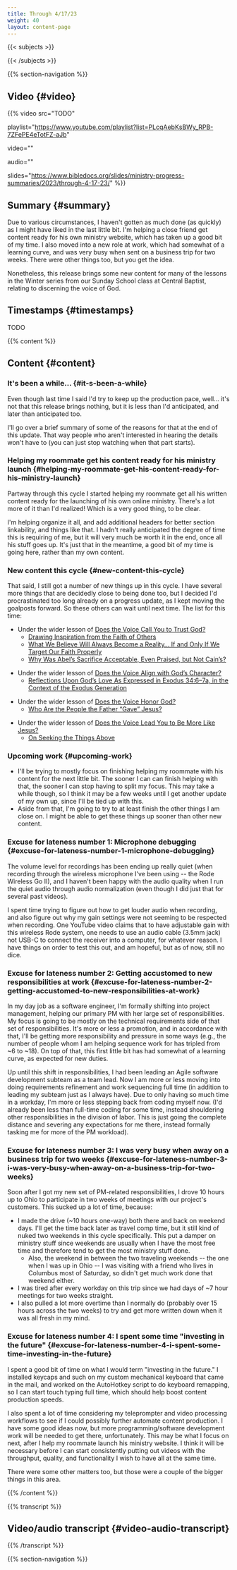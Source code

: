```yaml
---
title: Through 4/17/23
weight: 40
layout: content-page
---
```


{{< subjects >}}

{{< /subjects >}}

{{% section-navigation %}}

## Video {#video}

{{% video
src="TODO"

playlist="https://www.youtube.com/playlist?list=PLcqAebKsBWy_RPB-7ZFePE4eTotFZ-aJb"

video=""

audio=""

slides="https://www.bibledocs.org/slides/ministry-progress-summaries/2023/through-4-17-23/"
%}}

## Summary {#summary}

Due to various circumstances, I haven't gotten as much done (as quickly) as I might have liked in the last little bit. I'm helping a close friend get content ready for his own ministry website, which has taken up a good bit of my time. I also moved into a new role at work, which had somewhat of a learning curve, and was very busy when sent on a business trip for two weeks. There were other things too, but you get the idea.

Nonetheless, this release brings some new content for many of the lessons in the Winter series from our Sunday School class at Central Baptist, relating to discerning the voice of God.

## Timestamps {#timestamps}

TODO

{{% content %}}

## Content {#content}

<!-- --- -->

### It's been a while... {#it-s-been-a-while}

Even though last time I said I'd try to keep up the production pace, well... it's not that this release brings nothing, but it is less than I'd anticipated, and later than anticipated too.

I'll go over a brief summary of some of the reasons for that at the end of this update. That way people who aren't interested in hearing the details won't have to (you can just stop watching when that part starts).

<!-- --- -->

### Helping my roommate get his content ready for his ministry launch {#helping-my-roommate-get-his-content-ready-for-his-ministry-launch}

Partway through this cycle I started helping my roommate get all his written content ready for the launching of his own online ministry. There's a lot more of it than I'd realized! Which is a very good thing, to be clear.

I'm helping organize it all, and add additional headers for better section linkability, and things like that. I hadn't really anticipated the degree of time this is requiring of me, but it will very much be worth it in the end, once all his stuff goes up. It's just that in the meantime, a good bit of my time is going here, rather than my own content.

<!-- --- -->

### New content this cycle {#new-content-this-cycle}

That said, I still got a number of new things up in this cycle. I have several more things that are decidedly close to being done too, but I decided I'd procrastinated too long already on a progress update, as I kept moving the goalposts forward. So these others can wait until next time. The list for this time:

<!-- --- -->

- Under the wider lesson of [Does the Voice Call You to Trust God?](/longer-topical-studies/central-baptist-winter-2022-2023-how-to-discern-the-voice-of-god/does-the-voice-call-you-to-trust-god)
  - [Drawing Inspiration from the Faith of Others](/longer-topical-studies/central-baptist-winter-2022-2023-how-to-discern-the-voice-of-god/does-the-voice-call-you-to-trust-god/drawing-inspiration-from-the-faith-of-others)
  - [What We Believe Will Always Become a Reality… If and Only If We Target Our Faith Properly](/longer-topical-studies/central-baptist-winter-2022-2023-how-to-discern-the-voice-of-god/does-the-voice-call-you-to-trust-god/what-we-believe-will-always-become-a-reality-if-and-only-if-we-targe)
  - [Why Was Abel’s Sacrifice Acceptable, Even Praised, but Not Cain’s?](/longer-topical-studies/central-baptist-winter-2022-2023-how-to-discern-the-voice-of-god/does-the-voice-call-you-to-trust-god/why-was-abels-sacrifice-acceptable-even-praised-but-not-cains)

<!-- --- -->

- Under the wider lesson of [Does the Voice Align with God’s Character?](/longer-topical-studies/central-baptist-winter-2022-2023-how-to-discern-the-voice-of-god/does-the-voice-align-with-gods-character)
  - [Reflections Upon God’s Love As Expressed in Exodus 34:6–7a, in the Context of the Exodus Generation](/longer-topical-studies/central-baptist-winter-2022-2023-how-to-discern-the-voice-of-god/does-the-voice-align-with-gods-character/reflections-upon-gods-love-as-expressed-in-exodus-34-6-7a-in-the-context-of-the-exodus-generation)

<!-- --- -->

- Under the wider lesson of [Does the Voice Honor God?](/longer-topical-studies/central-baptist-winter-2022-2023-how-to-discern-the-voice-of-god/does-the-voice-honor-god)
  - [Who Are the People the Father “Gave” Jesus?](/longer-topical-studies/central-baptist-winter-2022-2023-how-to-discern-the-voice-of-god/does-the-voice-honor-god/who-are-the-people-the-father-gave-jesus)

<!-- --- -->

- Under the wider lesson of [Does the Voice Lead You to Be More Like Jesus?](/longer-topical-studies/central-baptist-winter-2022-2023-how-to-discern-the-voice-of-god/does-the-voice-lead-you-to-be-more-like-jesus)
  - [On Seeking the Things Above](/longer-topical-studies/central-baptist-winter-2022-2023-how-to-discern-the-voice-of-god/does-the-voice-lead-you-to-be-more-like-jesus/on-seeking-the-things-above)

<!-- --- -->

### Upcoming work {#upcoming-work}

- I'll be trying to mostly focus on finishing helping my roommate with his content for the next little bit. The sooner I can can finish helping with that, the sooner I can stop having to split my focus. This may take a while though, so I think it may be a few weeks until I get another update of my own up, since I'll be tied up with this.
- Aside from that, I'm going to try to at least finish the other things I am close on. I might be able to get these things up sooner than other new content.

<!-- --- -->

### Excuse for lateness number 1: Microphone debugging {#excuse-for-lateness-number-1-microphone-debugging}

The volume level for recordings has been ending up really quiet (when recording through the wireless microphone I've been using -- the Rode Wireless Go II), and I haven't been happy with the audio quality when I run the quiet audio through audio normalization (even though I did just that for several past videos).

I spent time trying to figure out how to get louder audio when recording, and also figure out why my gain settings were not seeming to be respected when recording. One YouTube video claims that to have adjustable gain with this wireless Rode system, one needs to use an audio cable (3.5mm jack) not USB-C to connect the receiver into a computer, for whatever reason. I have things on order to test this out, and am hopeful, but as of now, still no dice.

<!-- --- -->

### Excuse for lateness number 2: Getting accustomed to new responsibilities at work {#excuse-for-lateness-number-2-getting-accustomed-to-new-responsibilities-at-work}

In my day job as a software engineer, I'm formally shifting into project management, helping our primary PM with her large set of responsibilities. My focus is going to be mostly on the technical requirements side of that set of responsibilities. It's more or less a promotion, and in accordance with that, I'll be getting more responsibility and pressure in some ways (e.g., the number of people whom I am helping sequence work for has tripled from ~6 to ~18). On top of that, this first little bit has had somewhat of a learning curve, as expected for new duties.

Up until this shift in responsibilities, I had been leading an Agile software development subteam as a team lead. Now I am more or less moving into doing requirements refinement and work sequencing full time (in addition to leading my subteam just as I always have). Due to only having so much time in a workday, I'm more or less stepping back from coding myself now. (I'd already been less than full-time coding for some time, instead shouldering other responsibilities in the division of labor. This is just going the complete distance and severing any expectations for me there, instead formally tasking me for more of the PM workload).

<!-- --- -->

### Excuse for lateness number 3: I was very busy when away on a business trip for two weeks {#excuse-for-lateness-number-3-i-was-very-busy-when-away-on-a-business-trip-for-two-weeks}

Soon after I got my new set of PM-related responsibilities, I drove 10 hours up to Ohio to participate in two weeks of meetings with our project's customers. This sucked up a lot of time, because:

- I made the drive (~10 hours one-way) both there and back on weekend days. I'll get the time back later as travel comp time, but it still kind of nuked two weekends in this cycle specifically. This put a damper on ministry stuff since weekends are usually when I have the most free time and therefore tend to get the most ministry stuff done.
  - Also, the weekend in between the two traveling weekends -- the one when I was up in Ohio -- I was visiting with a friend who lives in Columbus most of Saturday, so didn't get much work done that weekend either.
- I was tired after every workday on this trip since we had days of ~7 hour meetings for two weeks straight.
- I also pulled a lot more overtime than I normally do (probably over 15 hours across the two weeks) to try and get more written down when it was all fresh in my mind.

<!-- --- -->

### Excuse for lateness number 4: I spent some time "investing in the future" {#excuse-for-lateness-number-4-i-spent-some-time-investing-in-the-future}

I spent a good bit of time on what I would term "investing in the future." I installed keycaps and such on my custom mechanical keyboard that came in the mail, and worked on the AutoHotkey script to do keyboard remapping, so I can start touch typing full time, which should help boost content production speeds.

I also spent a lot of time considering my teleprompter and video processing workflows to see if I could possibly further automate content production. I have some good ideas now, but more programming/software development work will be needed to get there, unfortunately. This may be what I focus on next, after I help my roommate launch his ministry website. I think it will be necessary before I can start consistently putting out videos with the throughput, quality, and functionality I wish to have all at the same time.

There were some other matters too, but those were a couple of the bigger things in this area.

{{% /content %}}

{{% transcript %}}

## Video/audio transcript {#video-audio-transcript}



{{% /transcript %}}

{{% section-navigation %}}
